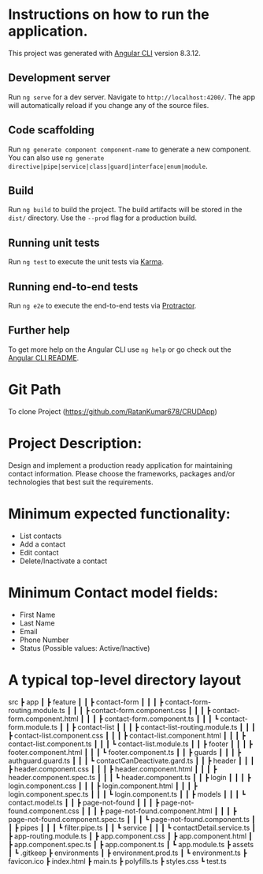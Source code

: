 
# Instructions on how to run the application.

This project was generated with [Angular CLI](https://github.com/angular/angular-cli) version 8.3.12.

## Development server

Run `ng serve` for a dev server. Navigate to `http://localhost:4200/`. The app will automatically reload if you change any of the source files.

## Code scaffolding

Run `ng generate component component-name` to generate a new component. You can also use `ng generate directive|pipe|service|class|guard|interface|enum|module`.

## Build

Run `ng build` to build the project. The build artifacts will be stored in the `dist/` directory. Use the `--prod` flag for a production build.

## Running unit tests

Run `ng test` to execute the unit tests via [Karma](https://karma-runner.github.io).

## Running end-to-end tests

Run `ng e2e` to execute the end-to-end tests via [Protractor](http://www.protractortest.org/).

## Further help

To get more help on the Angular CLI use `ng help` or go check out the [Angular CLI README](https://github.com/angular/angular-cli/blob/master/README.md).

# Git Path
To clone Project (https://github.com/RatanKumar678/CRUDApp)

# Project Description:
Design and implement a production ready application for maintaining
contact information. Please choose the frameworks, packages and/or
technologies that best suit the requirements.
# Minimum expected functionality:
- List contacts
- Add a contact
- Edit contact
- Delete/Inactivate a contact
# Minimum Contact model fields:
- First Name
- Last Name
- Email
- Phone Number
- Status (Possible values: Active/Inactive)

# A typical top-level directory layout
src
 ┣ app
 ┃ ┣ feature
 ┃ ┃ ┣ contact-form
 ┃ ┃ ┃ ┣ contact-form-routing.module.ts
 ┃ ┃ ┃ ┣ contact-form.component.css
 ┃ ┃ ┃ ┣ contact-form.component.html
 ┃ ┃ ┃ ┣ contact-form.component.ts
 ┃ ┃ ┃ ┗ contact-form.module.ts
 ┃ ┃ ┣ contact-list
 ┃ ┃ ┃ ┣ contact-list-routing.module.ts
 ┃ ┃ ┃ ┣ contact-list.component.css
 ┃ ┃ ┃ ┣ contact-list.component.html
 ┃ ┃ ┃ ┣ contact-list.component.ts
 ┃ ┃ ┃ ┗ contact-list.module.ts
 ┃ ┃ ┣ footer
 ┃ ┃ ┃ ┣ footer.component.html
 ┃ ┃ ┃ ┗ footer.component.ts
 ┃ ┃ ┣ guards
 ┃ ┃ ┃ ┣ authguard.guard.ts
 ┃ ┃ ┃ ┗ contactCanDeactivate.gard.ts
 ┃ ┃ ┣ header
 ┃ ┃ ┃ ┣ header.component.css
 ┃ ┃ ┃ ┣ header.component.html
 ┃ ┃ ┃ ┣ header.component.spec.ts
 ┃ ┃ ┃ ┗ header.component.ts
 ┃ ┃ ┣ login
 ┃ ┃ ┃ ┣ login.component.css
 ┃ ┃ ┃ ┣ login.component.html
 ┃ ┃ ┃ ┣ login.component.spec.ts
 ┃ ┃ ┃ ┗ login.component.ts
 ┃ ┃ ┣ models
 ┃ ┃ ┃ ┗ contact.model.ts
 ┃ ┃ ┣ page-not-found
 ┃ ┃ ┃ ┣ page-not-found.component.css
 ┃ ┃ ┃ ┣ page-not-found.component.html
 ┃ ┃ ┃ ┣ page-not-found.component.spec.ts
 ┃ ┃ ┃ ┗ page-not-found.component.ts
 ┃ ┃ ┣ pipes
 ┃ ┃ ┃ ┗ filter.pipe.ts
 ┃ ┃ ┗ service
 ┃ ┃ ┃ ┗ contactDetail.service.ts
 ┃ ┣ app-routing.module.ts
 ┃ ┣ app.component.css
 ┃ ┣ app.component.html
 ┃ ┣ app.component.spec.ts
 ┃ ┣ app.component.ts
 ┃ ┗ app.module.ts
 ┣ assets
 ┃ ┗ .gitkeep
 ┣ environments
 ┃ ┣ environment.prod.ts
 ┃ ┗ environment.ts
 ┣ favicon.ico
 ┣ index.html
 ┣ main.ts
 ┣ polyfills.ts
 ┣ styles.css
 ┗ test.ts




